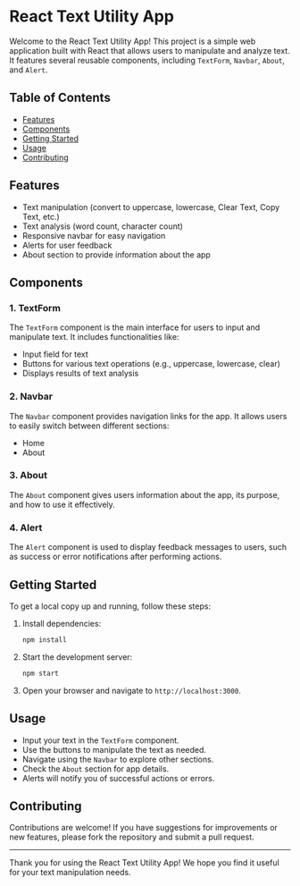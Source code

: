 # React Text Utility App

Welcome to the React Text Utility App! This project is a simple web application built with React that allows users to manipulate and analyze text. It features several reusable components, including `TextForm`, `Navbar`, `About`, and `Alert`.

## Table of Contents

- [Features](#features)
- [Components](#components)
- [Getting Started](#getting-started)
- [Usage](#usage)
- [Contributing](#contributing)

## Features

- Text manipulation (convert to uppercase, lowercase, Clear Text, Copy Text,  etc.)
- Text analysis (word count, character count)
- Responsive navbar for easy navigation
- Alerts for user feedback
- About section to provide information about the app

## Components

### 1. TextForm

The `TextForm` component is the main interface for users to input and manipulate text. It includes functionalities like:

- Input field for text
- Buttons for various text operations (e.g., uppercase, lowercase, clear)
- Displays results of text analysis

### 2. Navbar

The `Navbar` component provides navigation links for the app. It allows users to easily switch between different sections:

- Home 
- About

### 3. About

The `About` component gives users information about the app, its purpose, and how to use it effectively.

### 4. Alert

The `Alert` component is used to display feedback messages to users, such as success or error notifications after performing actions.

## Getting Started

To get a local copy up and running, follow these steps:



1. Install dependencies:
   ```bash
   npm install
   ```

2. Start the development server:
   ```bash
   npm start
   ```

3. Open your browser and navigate to `http://localhost:3000`.

## Usage

- Input your text in the `TextForm` component.
- Use the buttons to manipulate the text as needed.
- Navigate using the `Navbar` to explore other sections.
- Check the `About` section for app details.
- Alerts will notify you of successful actions or errors.

## Contributing

Contributions are welcome! If you have suggestions for improvements or new features, please fork the repository and submit a pull request.

---

Thank you for using the React Text Utility App! We hope you find it useful for your text manipulation needs.
